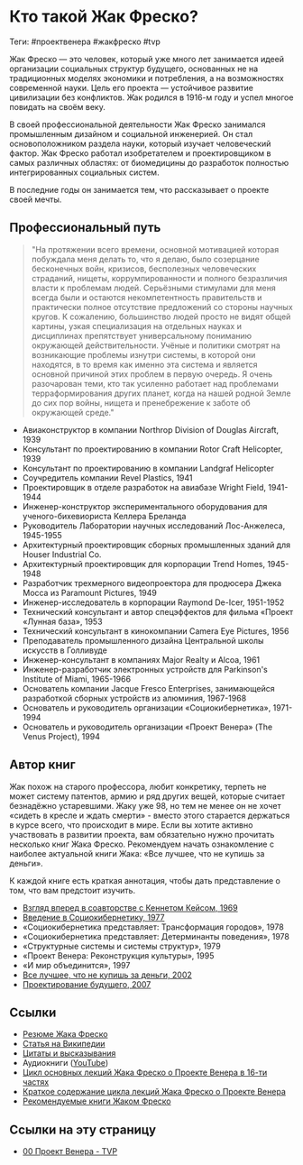 # Кто такой Жак Фреско?

Теги: #проектвенера #жакфреско #tvp 

Жак Фреско — это человек, который уже много лет занимается идеей организации социальных структур будущего, основанных не на традиционных моделях экономики и потребления, а на возможностях современной науки. Цель его проекта — устойчивое развитие цивилизации без конфликтов. Жак родился в 1916-м году и успел многое повидать на своём веку.

В своей профессиональной деятельности Жак Фреско занимался промышленным дизайном и социальной инженерией. Он стал основоположником раздела науки, который изучает человеческий фактор. Жак Фреско работал изобретателем и проектировщиком в самых различных областях: от биомедицины до разработок полностью интегрированных социальных систем.

В последние годы он занимается тем, что рассказывает о проекте своей мечты.

## Профессиональный путь

> "На протяжении всего времени, основной мотивацией которая побуждала меня делать то, что я делаю, было созерцание бесконечных войн, кризисов, бесполезных человеческих страданий, нищеты, коррумпированности и полного безразличия власти к проблемам людей. Серьёзными стимулами для меня всегда были и остаются некомпетентность правительств и практически полное отсутствие предложений со стороны научных кругов. К сожалению, большинство людей просто не видят общей картины, узкая специализация на отдельных науках и дисциплинах препятствует универсальному пониманию окружающей действительности. Учёные и политики смотрят на возникающие проблемы изнутри системы, в которой они находятся, в то время как именно эта система и является основной причиной этих проблем в первую очередь. Я очень разочарован теми, кто так усиленно работает над проблемами терраформирования других планет, когда на нашей родной Земле до сих пор войны, нищета и пренебрежение к заботе об окружающей среде."

-   Авиаконструктор в компании Northrop Division of Douglas Aircraft, 1939
-   Консультант по проектированию в компании Rotor Craft Helicopter, 1939
-   Консультант по проектированию в компании Landgraf Helicopter
-   Соучредитель компании Revel Plastics, 1941
-   Проектировщик в отделе разработок на авиабазе Wright Field, 1941-1944
-   Инженер-конструктор экспериментального оборудования для ученого-бихевиориста Келлера Бреланда
-   Руководитель Лаборатории научных исследований Лос-Анжелеса, 1945-1955
-   Архитектурный проектировщик сборных промышленных зданий для Houser Industrial Co.
-   Архитектурный проектировщик для корпорации Trend Homes, 1945-1948
-   Разработчик трехмерного видеопроектора для продюсера Джека Мосcа из Paramount Pictures, 1949
-   Инженер-исследователь в корпорации Raymond De-Icer, 1951-1952
-   Технический консультант и автор спецэффектов для фильма «Проект «Лунная база», 1953
-   Технический консультант в кинокомпании Camera Eye Pictures, 1956
-   Преподаватель промышленного дизайна Центральной школы искусств в Голливуде
-   Инженер-консультант в компаниях Major Realty и Alcoa, 1961
-   Инженер-разработчик электронных устройств для Parkinson's Institute of Miami, 1965-1966
-   Основатель компании Jacque Fresco Enterprises, занимающейся разработкой сборных устройств из алюминия, 1967-1968
-   Основатель и руководитель организации «Социокибернетика», 1971-1994
-   Основатель и руководитель организации «Проект Венера» (The Venus Project), 1994

## Автор книг

Жак похож на старого профессора, любит конкретику, терпеть не может систему патентов, армию и ряд других вещей, которые считает безнадёжно устаревшими. Жаку уже 98, но тем не менее он не хочет «сидеть в кресле и ждать смерти» - вместо этого старается держаться в курсе всего, что происходит в мире. Если вы хотите активно участвовать в развитии проекта, вам обязательно нужно прочитать несколько книг Жака Фреско. Рекомендуем начать ознакомление с наиболее актуальной книги Жака: «Все лучшее, что не купишь за деньги».

К каждой книге есть краткая аннотация, чтобы дать представление о том, что вам предстоит изучить.

- [Взгляд вперед в соавторстве с Кеннетом Кейсом, 1969](%D0%92%D0%B7%D0%B3%D0%BB%D1%8F%D0%B4%20%D0%B2%D0%BF%D0%B5%D1%80%D0%B5%D0%B4%20%D0%B2%20%D1%81%D0%BE%D0%B0%D0%B2%D1%82%D0%BE%D1%80%D1%81%D1%82%D0%B2%D0%B5%20%D1%81%20%D0%9A%D0%B5%D0%BD%D0%BD%D0%B5%D1%82%D0%BE%D0%BC%20%D0%9A%D0%B5%D0%B9%D1%81%D0%BE%D0%BC,%201969.md)
- [Введение в Социокибернетику, 1977](%D0%92%D0%B2%D0%B5%D0%B4%D0%B5%D0%BD%D0%B8%D0%B5%20%D0%B2%20%D0%A1%D0%BE%D1%86%D0%B8%D0%BE%D0%BA%D0%B8%D0%B1%D0%B5%D1%80%D0%BD%D0%B5%D1%82%D0%B8%D0%BA%D1%83,%201977.md)
- «Социокибернетика представляет: Трансформация городов», 1978
- «Социокибернетика представляет: Детерминанты поведения», 1978
- «Структурные системы и системы структур», 1979
- «Проект Венера: Реконструкция культуры», 1995
- «И мир объединится», 1997
- [Все лучшее, что не купишь за деньги, 2002](%D0%92%D1%81%D0%B5%20%D0%BB%D1%83%D1%87%D1%88%D0%B5%D0%B5,%20%D1%87%D1%82%D0%BE%20%D0%BD%D0%B5%20%D0%BA%D1%83%D0%BF%D0%B8%D1%88%D1%8C%20%D0%B7%D0%B0%20%D0%B4%D0%B5%D0%BD%D1%8C%D0%B3%D0%B8,%202002.md)
- [Проектирование будущего, 2007](%D0%9F%D1%80%D0%BE%D0%B5%D0%BA%D1%82%D0%B8%D1%80%D0%BE%D0%B2%D0%B0%D0%BD%D0%B8%D0%B5%20%D0%B1%D1%83%D0%B4%D1%83%D1%89%D0%B5%D0%B3%D0%BE,%202007.md)

## Ссылки

* [Резюме Жака Фреско](http://vk.com/pages?oid=-28542288&p=%D0%A0%D0%B5%D0%B7%D1%8E%D0%BC%D0%B5%3A_%D0%96%D0%B0%D0%BA_%D0%A4%D1%80%D0%B5%D1%81%D0%BA%D0%BE)
* [Статья на Википедии](https://ru.wikipedia.org/wiki/%D0%A4%D1%80%D0%B5%D1%81%D0%BA%D0%BE,_%D0%96%D0%B0%D0%BA)
* [Цитаты и высказывания](http://citaty.info/man/zhak-fresko)
* Аудиокниги ([YouTube](https://www.youtube.com/watch?v=FvTZe7Z-BWM&list=PLtrvASfI1KW4JP0DUh1FuyX7nBcugIsiu))
* [Цикл основных лекций Жака Фреско о Проекте Венера в 16-ти частях](https://www.youtube.com/watch?v=2EBATVNHG74&list=PLtrvASfI1KW7VOYRKjglcagQzWLoxlncl)
* [Краткое содержание цикла лекций Жака Фреско о Проекте Венера](https://docs.google.com/document/d/1vDS6mYkz9RnTYndtDk2d4L8tlGKONrShJunYk9LSLz8/edit?usp=sharing)
* [Рекомендуемые книги Жаком Фреско](https://docs.google.com/spreadsheets/d/1mnJ0WkfRRj9CWl5BQ8cS0ffmG8itUn-wmfdSOAC8akY/edit#gid=0)

## Ссылки на эту страницу

* [00 Проект Венера - TVP](00%20%D0%9F%D1%80%D0%BE%D0%B5%D0%BA%D1%82%20%D0%92%D0%B5%D0%BD%D0%B5%D1%80%D0%B0%20-%20TVP.md)